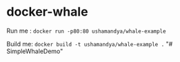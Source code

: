 # docker-whale

Run me : `docker run -p80:80 ushamandya/whale-example`

Build me: `docker build -t ushamandya/whale-example .`
"# SimpleWhaleDemo" 
